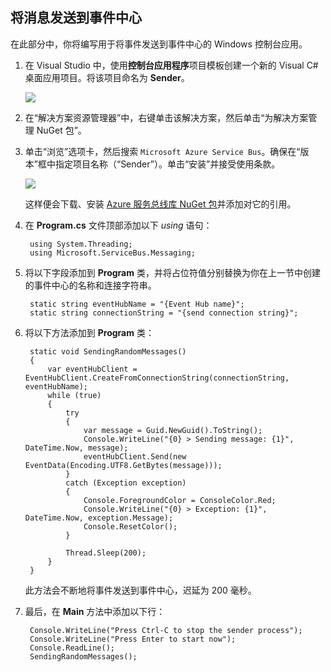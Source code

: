 ﻿## 将消息发送到事件中心

在此部分中，你将编写用于将事件发送到事件中心的 Windows 控制台应用。

1. 在 Visual Studio 中，使用**控制台应用程序**项目模板创建一个新的 Visual C# 桌面应用项目。将该项目命名为 **Sender**。

   	![][7]

2. 在“解决方案资源管理器”中，右键单击该解决方案，然后单击“为解决方案管理 NuGet 包”。

3. 单击“浏览”选项卡，然后搜索 `Microsoft Azure Service Bus`。确保在“版本”框中指定项目名称（“Sender”）。单击“安装”并接受使用条款。

	![][8]

	这样便会下载、安装 <a href="https://www.nuget.org/packages/WindowsAzure.ServiceBus/">Azure 服务总线库 NuGet 包</a>并添加对它的引用。

4. 在 **Program.cs** 文件顶部添加以下  *using* 语句：


    	using System.Threading;
    	using Microsoft.ServiceBus.Messaging;

5. 将以下字段添加到 **Program** 类，并将占位符值分别替换为你在上一节中创建的事件中心的名称和连接字符串。

    	static string eventHubName = "{Event Hub name}";
    	static string connectionString = "{send connection string}";

6. 将以下方法添加到 **Program** 类：

    	static void SendingRandomMessages()
    	{
    	    var eventHubClient = EventHubClient.CreateFromConnectionString(connectionString, eventHubName);
    	    while (true)
    	    {
    	        try
    	        {
    	            var message = Guid.NewGuid().ToString();
    	            Console.WriteLine("{0} > Sending message: {1}", DateTime.Now, message);
    	            eventHubClient.Send(new EventData(Encoding.UTF8.GetBytes(message)));
    	        }
    	        catch (Exception exception)
    	        {
    	            Console.ForegroundColor = ConsoleColor.Red;
    	            Console.WriteLine("{0} > Exception: {1}", DateTime.Now, exception.Message);
    	            Console.ResetColor();
    	        }
    
    	        Thread.Sleep(200);
    	    }
    	}

	此方法会不断地将事件发送到事件中心，迟延为 200 毫秒。

7. 最后，在 **Main** 方法中添加以下行：

    	Console.WriteLine("Press Ctrl-C to stop the sender process");
    	Console.WriteLine("Press Enter to start now");
    	Console.ReadLine();
    	SendingRandomMessages();


<!-- Images -->
[7]: ./media/service-bus-event-hubs-getstarted/create-sender-csharp1.png
[8]: ./media/service-bus-event-hubs-getstarted/create-sender-csharp2.png
<!--HONumber=41-->
